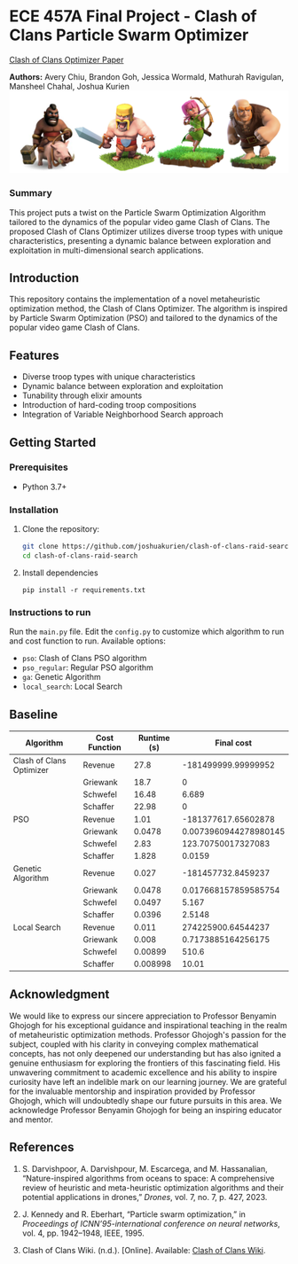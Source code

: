 # ECE 457A Final Project - Clash of Clans Particle Swarm Optimizer
[Clash of Clans Optimizer Paper](https://github.com/joshuakurien/clash-of-clans-raid-search/files/13520445/ECE457A_ClashofClans_Algorithm.pdf)

**Authors:** Avery Chiu, Brandon Goh, Jessica Wormald, Mathurah Ravigulan, Mansheel Chahal, Joshua Kurien
![Alt text](image.png)

### Summary 
This project puts a twist on the Particle Swarm Optimization Algorithm tailored to the dynamics of the popular video game Clash of Clans. The proposed Clash of Clans Optimizer utilizes diverse troop types with unique characteristics, presenting a dynamic balance between exploration and exploitation in multi-dimensional search applications. 

## Introduction

This repository contains the implementation of a novel metaheuristic optimization method, the Clash of Clans Optimizer. The algorithm is inspired by Particle Swarm Optimization (PSO) and tailored to the dynamics of the popular video game Clash of Clans.

## Features

- Diverse troop types with unique characteristics
- Dynamic balance between exploration and exploitation
- Tunability through elixir amounts
- Introduction of hard-coding troop compositions
- Integration of Variable Neighborhood Search approach

## Getting Started

### Prerequisites

- Python 3.7+

### Installation

1. Clone the repository:

   ```bash
   git clone https://github.com/joshuakurien/clash-of-clans-raid-search
   cd clash-of-clans-raid-search
   ```

2. Install dependencies
    ```
    pip install -r requirements.txt
    ```
    
### Instructions to run
Run the `main.py` file. Edit the `config.py` to customize which algorithm to run and cost function to run. Available options: 
- `pso`: Clash of Clans PSO algorithm 
- `pso_regular`: Regular PSO algorithm
- `ga`: Genetic Algorithm
- `local_search`: Local Search


## Baseline

| Algorithm               | Cost Function | Runtime (s) | Final cost               |
|-------------------------|---------------|-------------|--------------------------|
| Clash of Clans Optimizer | Revenue       | 27.8        | -181499999.99999952     |
|                         | Griewank      | 18.7        | 0                        |
|                         | Schwefel      | 16.48       | 6.689                    |
|                         | Schaffer      | 22.98       | 0                        |
| PSO                     | Revenue       | 1.01        | -181377617.65602878     |
|                         | Griewank      | 0.0478      | 0.0073960944278980145   |
|                         | Schwefel      | 2.83        | 123.70750017327083      |
|                         | Schaffer      | 1.828       | 0.0159                   |
| Genetic Algorithm       | Revenue       | 0.027       | -181457732.8459237      |
|                         | Griewank      | 0.0478      | 0.017668157859585754    |
|                         | Schwefel      | 0.0497      | 5.167                    |
|                         | Schaffer      | 0.0396      | 2.5148                   |
| Local Search             | Revenue       | 0.011       | 274225900.64544237      |
|                         | Griewank      | 0.008       | 0.7173885164256175      |
|                         | Schwefel      | 0.00899     | 510.6                    |
|                         | Schaffer      | 0.008998    | 10.01                    |

## Acknowledgment

We would like to express our sincere appreciation to Professor Benyamin Ghojogh for his exceptional guidance and inspirational teaching in the realm of metaheuristic optimization methods. Professor Ghojogh's passion for the subject, coupled with his clarity in conveying complex mathematical concepts, has not only deepened our understanding but has also ignited a genuine enthusiasm for exploring the frontiers of this fascinating field. His unwavering commitment to academic excellence and his ability to inspire curiosity have left an indelible mark on our learning journey. We are grateful for the invaluable mentorship and inspiration provided by Professor Ghojogh, which will undoubtedly shape our future pursuits in this area. We acknowledge Professor Benyamin Ghojogh for being an inspiring educator and mentor.

## References

1. S. Darvishpoor, A. Darvishpour, M. Escarcega, and M. Hassanalian, “Nature-inspired algorithms from oceans to space: A comprehensive review of heuristic and meta-heuristic optimization algorithms and their potential applications in drones,” *Drones*, vol. 7, no. 7, p. 427, 2023.

2. J. Kennedy and R. Eberhart, “Particle swarm optimization,” in *Proceedings of ICNN’95-international conference on neural networks*, vol. 4, pp. 1942–1948, IEEE, 1995.

3. Clash of Clans Wiki. (n.d.). [Online]. Available: [Clash of Clans Wiki](https://clashofclans.fandom.com/wiki).


